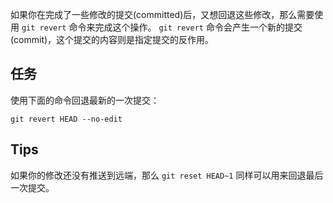 如果你在完成了一些修改的提交(committed)后，又想回退这些修改，那么需要使用 `git revert` 命令来完成这个操作。 `git revert` 命令会产生一个新的提交(commit)，这个提交的内容则是指定提交的反作用。

## 任务

使用下面的命令回退最新的一次提交：

`git revert HEAD --no-edit`

## Tips

如果你的修改还没有推送到远端，那么 `git reset HEAD~1` 同样可以用来回退最后一次提交。
